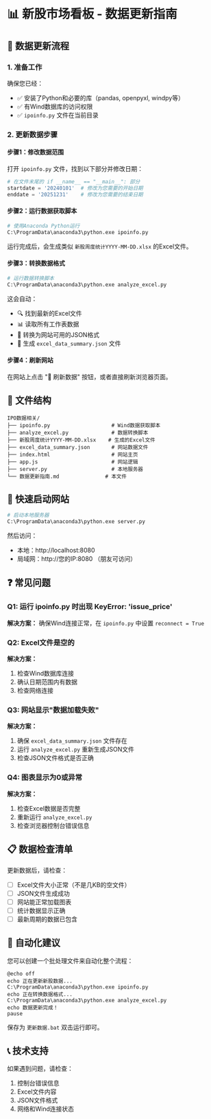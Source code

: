 # 📊 新股市场看板 - 数据更新指南

## 🔄 数据更新流程

### 1. 准备工作
确保您已经：
- ✅ 安装了Python和必要的库（pandas, openpyxl, windpy等）
- ✅ 有Wind数据库的访问权限
- ✅ `ipoinfo.py` 文件在当前目录

### 2. 更新数据步骤

#### 步骤1：修改数据范围
打开 `ipoinfo.py` 文件，找到以下部分并修改日期：

```python
# 在文件末尾的 if __name__ == "__main__": 部分
startdate = '20240101'  # 修改为您需要的开始日期
enddate = '20251231'    # 修改为您需要的结束日期
```

#### 步骤2：运行数据获取脚本
```bash
# 使用Anaconda Python运行
C:\ProgramData\anaconda3\python.exe ipoinfo.py
```

运行完成后，会生成类似 `新股周度统计YYYY-MM-DD.xlsx` 的Excel文件。

#### 步骤3：转换数据格式
```bash
# 运行数据转换脚本
C:\ProgramData\anaconda3\python.exe analyze_excel.py
```

这会自动：
- 🔍 找到最新的Excel文件
- 📊 读取所有工作表数据
- 🔄 转换为网站可用的JSON格式
- 💾 生成 `excel_data_summary.json` 文件

#### 步骤4：刷新网站
在网站上点击 "🔄 刷新数据" 按钮，或者直接刷新浏览器页面。

## 📁 文件结构

```
IPO数据相关/
├── ipoinfo.py                    # Wind数据获取脚本
├── analyze_excel.py              # 数据转换脚本
├── 新股周度统计YYYY-MM-DD.xlsx    # 生成的Excel文件
├── excel_data_summary.json       # 网站数据文件
├── index.html                    # 网站主页
├── app.js                        # 网站逻辑
├── server.py                     # 本地服务器
└── 数据更新指南.md               # 本文件
```

## 🚀 快速启动网站

```bash
# 启动本地服务器
C:\ProgramData\anaconda3\python.exe server.py
```

然后访问：
- 本地：http://localhost:8080
- 局域网：http://您的IP:8080 （朋友可访问）

## ❓ 常见问题

### Q1: 运行 ipoinfo.py 时出现 KeyError: 'issue_price'
**解决方案：** 确保Wind连接正常，在 `ipoinfo.py` 中设置 `reconnect = True`

### Q2: Excel文件是空的
**解决方案：** 
1. 检查Wind数据库连接
2. 确认日期范围内有数据
3. 检查网络连接

### Q3: 网站显示"数据加载失败"
**解决方案：**
1. 确保 `excel_data_summary.json` 文件存在
2. 运行 `analyze_excel.py` 重新生成JSON文件
3. 检查JSON文件格式是否正确

### Q4: 图表显示为0或异常
**解决方案：**
1. 检查Excel数据是否完整
2. 重新运行 `analyze_excel.py`
3. 检查浏览器控制台错误信息

## 📋 数据检查清单

更新数据后，请检查：
- [ ] Excel文件大小正常（不是几KB的空文件）
- [ ] JSON文件生成成功
- [ ] 网站能正常加载图表
- [ ] 统计数据显示正确
- [ ] 最新周期的数据已包含

## 🔧 自动化建议

您可以创建一个批处理文件来自动化整个流程：

```batch
@echo off
echo 正在更新新股数据...
C:\ProgramData\anaconda3\python.exe ipoinfo.py
echo 正在转换数据格式...
C:\ProgramData\anaconda3\python.exe analyze_excel.py
echo 数据更新完成！
pause
```

保存为 `更新数据.bat` 双击运行即可。

## 📞 技术支持

如果遇到问题，请检查：
1. 控制台错误信息
2. Excel文件内容
3. JSON文件格式
4. 网络和Wind连接状态

